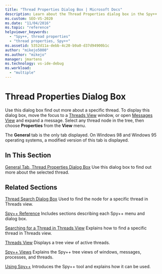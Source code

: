 ```yaml
---
title: "Thread Properties Dialog Box | Microsoft Docs"
description: Learn about the Thread Properties dialog box in the Spy++ debugging tool. Use this dialog box to find out more about a specific thread.
ms.custom: SEO-VS-2020
ms.date: "11/04/2016"
ms.topic: "reference"
helpviewer_keywords:
  - "Spy++, thread properties"
  - "thread properties, Spy++"
ms.assetid: 5352d11a-debb-4c20-b9a0-d37d94900b1c
author: "mikejo5000"
ms.author: "mikejo"
manager: jmartens
ms.technology: vs-ide-debug
ms.workload:
  - "multiple"
---
```

# Thread Properties Dialog Box
Use this dialog box find out more about a specific thread. To display this dialog box, move the focus to a [Threads View](../debugger/threads-view.md) window, or open [Messages View](../debugger/messages-view.md) and expand a message. Select any thread node in the tree, then choose **Properties** from the **View** menu.

 The **General** tab is the only tab displayed. On Windows 98 and Windows 95 operating systems, a modified version of this tab is displayed.

## In This Section
 [General Tab, Thread Properties Dialog Box](../debugger/general-tab-thread-properties-dialog-box.md)
 Use this dialog box to find out more about the selected thread.

## Related Sections
 [Thread Search Dialog Box](../debugger/thread-search-dialog-box.md)
 Used to find the node for a specific thread in Threads view.

 [Spy++ Reference](../debugger/spy-increment-reference.md)
 Includes sections describing each Spy++ menu and dialog box.

 [Searching for a Thread in Threads View](../debugger/how-to-search-for-a-thread-in-threads-view.md)
 Explains how to find a specific thread in Threads view.

 [Threads View](../debugger/threads-view.md)
 Displays a tree view of active threads.

 [Spy++ Views](../debugger/spy-increment-views.md)
 Explains the Spy++ tree views of windows, messages, processes, and threads.

 [Using Spy++](../debugger/using-spy-increment.md)
 Introduces the Spy++ tool and explains how it can be used.